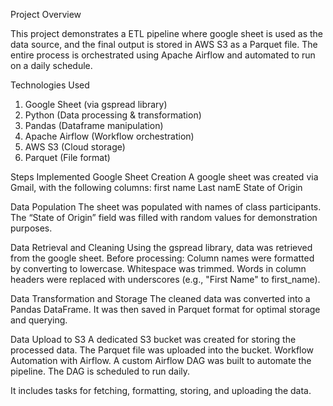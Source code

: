 Project Overview

This project demonstrates a ETL pipeline where google sheet is used as the data source, and the final output is stored in AWS S3 as a Parquet file. 
The entire process is orchestrated using Apache Airflow and automated to run on a daily schedule.

Technologies Used
1. Google Sheet (via gspread library)
2. Python (Data processing & transformation)
3. Pandas (Dataframe manipulation)
4. Apache Airflow (Workflow orchestration)
5. AWS S3 (Cloud storage)
6. Parquet (File format)

Steps Implemented
Google Sheet Creation
A google sheet was created via Gmail, with the following columns:
first name
Last namE
 State of Origin 

Data Population
The sheet was populated with names of class participants. 
The “State of Origin” field was filled with random values for demonstration purposes.

Data Retrieval and Cleaning
Using the gspread library, data was retrieved from the google sheet. Before processing:
Column names were formatted by converting to lowercase.
Whitespace was trimmed.
Words in column headers were replaced with underscores (e.g., "First Name" to first_name).

Data Transformation and Storage
The cleaned data was converted into a Pandas DataFrame.
It was then saved in Parquet format for optimal storage and querying.

Data Upload to S3
A dedicated S3 bucket was created for storing the processed data.
The Parquet file was uploaded into the bucket.
Workflow Automation with Airflow.
A custom Airflow DAG was built to automate the pipeline.
The DAG is scheduled to run daily.

It includes tasks for fetching, formatting, storing, and uploading the data.


